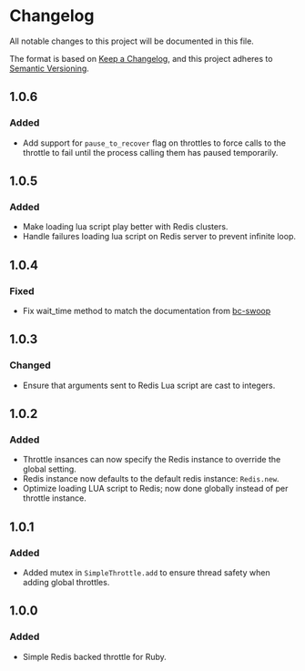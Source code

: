# Changelog
All notable changes to this project will be documented in this file.

The format is based on [Keep a Changelog](https://keepachangelog.com/en/1.0.0/),
and this project adheres to [Semantic Versioning](https://semver.org/spec/v2.0.0.html).

## 1.0.6

### Added
- Add support for `pause_to_recover` flag on throttles to force calls to the throttle to fail until the process calling them has paused temporarily.

## 1.0.5

### Added
- Make loading lua script play better with Redis clusters.
- Handle failures loading lua script on Redis server to prevent infinite loop.

## 1.0.4

### Fixed
- Fix wait_time method to match the documentation from [bc-swoop](https://github.com/bc-swoop)

## 1.0.3

### Changed
- Ensure that arguments sent to Redis Lua script are cast to integers.

## 1.0.2

### Added
- Throttle insances can now specify the Redis instance to override the global setting.
- Redis instance now defaults to the default redis instance: `Redis.new`.
- Optimize loading LUA script to Redis; now done globally instead of per throttle instance.


## 1.0.1

### Added
- Added mutex in `SimpleThrottle.add` to ensure thread safety when adding global throttles.


## 1.0.0

### Added
- Simple Redis backed throttle for Ruby.
